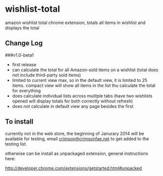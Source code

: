 wishlist-total
==============

amazon wishlist total chrome extension, totals all items in wishlist and displays the total

Change Log
----------

###v1.0-beta1
 - first release
 - can calculate the total for all Amazon-sold items on a wishlist (total does not include third-party sold items)
 - limited to current view max, so in the default view, it is limited to 25 items. compact view will show all items in the list thu calculate the total for everything
 - does calculate individual lists across mulitple tabs (have two wishlists opened will display totals for both correctly without refresh)
 - does not calculate in default view any page besides the first

To install
----------

currently not in the web store, the beginning of Janurary 2014 will be available for testing, email crimson@crimsonfae.net to get added to the testing list.

otherwise can be install as unpackaged extension, general instructions here:

http://developer.chrome.com/extensions/getstarted.html#unpacked
